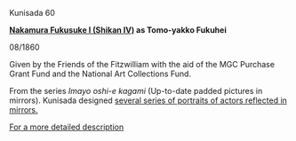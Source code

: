 Kunisada 60

**[Nakamura Fukusuke I (Shikan IV)](/exhibition/group-21) as Tomo-yakko Fukuhei**

08/1860

Given by the Friends of the Fitzwilliam with the aid of the MGC Purchase Grant Fund and the National Art Collections Fund.

From the series _Imayo oshi-e kagami_ (Up-to-date padded pictures in mirrors). Kunisada designed [several series of portraits of actors reflected in mirrors.](../Group11.htm)

 [For a more detailed description](../textp83.htm)
